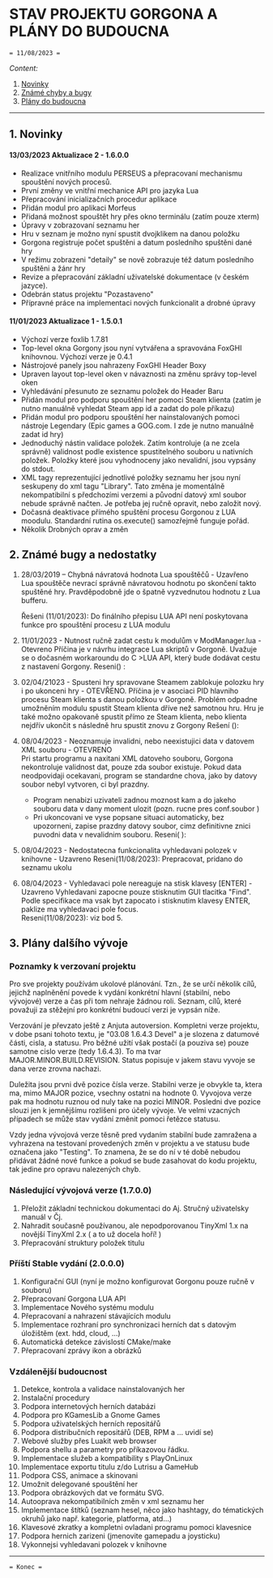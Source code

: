 # STAV PROJEKTU GORGONA A PLÁNY DO BUDOUCNA
    = 11/08/2023 =

*Content:*
  1. [Novinky](#1-Novinky)
  2. [Známé chyby a bugy](#2-Známé-bugy-a-nedostatky)
  3. [Plány do budoucna](#3-Plány-do-budoucna)
    
---
## 1. Novinky     
#### 13/03/2023 Aktualizace 2 - 1.6.0.0 
* Realizace vnitřního modulu PERSEUS a přepracovaní mechanismu spouštění nových procesů.
* První změny ve vnitřní mechanice API pro jazyka Lua  
* Přepracování inicializačních procedur aplikace  
* Přidán modul pro aplikaci Morfeus
* Přidaná možnost spouštět hry přes okno terminálu (zatím pouze xterm)
* Úpravy v zobrazovaní seznamu her
* Hru v seznam je možno nyní spustit dvojklikem na danou položku
* Gorgona registruje počet spuštěni a datum posledního spuštěni dané hry
* V režimu zobrazeni "detaily" se nově zobrazuje též datum posledního spuštěni a žánr hry
* Revize a přepracování základní uživatelské dokumentace (v českém jazyce). 
* Odebrán status projektu "Pozastaveno"
* Přípravné práce na implementaci nových funkcionalit a drobné úpravy

#### 11/01/2023 Aktualizace 1 - 1.5.0.1 
* Výchozí verze foxlib 1.7.81
* Top-level okna Gorgony jsou nyní vytvářena a spravována FoxGHI knihovnou. Výchozí verze je 0.4.1  
* Nástrojové panely jsou nahrazeny FoxGHI Header Boxy
* Upraven layout top-level oken v návaznosti na změnu správy top-level oken
* Vyhledávání přesunuto ze seznamu položek do Header Baru 
* Přidán modul pro podporu spouštění her pomoci Steam klienta (zatím je nutno manuálně vyhledat Steam app id a zadat do pole příkazu)
* Přidán modul pro podporu spouštění her nainstalovaných pomoci nástroje Legendary (Epic games a GOG.com. I zde je nutno manuálně zadat id hry)
* Jednoduchý nástin validace položek. Zatím kontroluje (a ne zcela správně) validnost podle existence spustitelného souboru u nativních položek.
  Položky které jsou vyhodnoceny jako nevalidní, jsou vypsány do stdout.
* XML tagy reprezentující jednotlivé položky seznamu her jsou nyní seskupeny do xml tagu "Library". Tato změna je momentálně nekompatibilní s předchozími 
  verzemi a původní datový xml soubor nebude správně načten. Je potřeba jej ručně opravit, nebo založit nový. 
* Dočasná deaktivace přímého spuštění procesu Gorgonou z LUA moodulu. Standardní rutina os.execute() samozřejmě funguje pořád. 
* Několik Drobných oprav a změn
    
## 2. Známé bugy a nedostatky
1. 28/03/2019 – Chybná návratová hodnota Lua spouštěčů - Uzavřeno  
   Lua spouštěče nevrací správně návratovou hodnotu po skončení takto spuštěné hry. Pravděpodobně jde o špatně vyzvednutou hodnotu z Lua bufferu.  
     
   Řešeni (11/01/2023): Do finálního přepisu LUA API není poskytovana funkce pro spouštění procesu z LUA modulu

2. 11/01/2023 - Nutnost ručně zadat cestu k modulům v ModManager.lua - Otevreno
   Příčina je v návrhu integrace Lua skriptů v Gorgoně. Uvažuje se o dočasném workaroundu do C >LUA API, který bude dodávat cestu z nastavení Gorgony.
   Reseni() :   
   
3. 02/04/21023  - Spusteni hry spravovane Steamem zablokuje polozku hry i po ukonceni hry - OTEVŘENO.
   Příčina je v asociaci PID hlavniho procesu Steam klienta s danou položkou v Gorgoně. Problém odpadne umožněním modulu spustit Steam klienta dříve než samotnou hru. Hru je také možno opakovaně spustit přímo ze Steam klienta, nebo klienta nejdřív ukončit s následně hru spustit znovu z Gorgony
   Rešení ():  

4. 08/04/2023 - Neoznamuje invalidni, nebo neexistujici data v datovem XML souboru - OTEVRENO  
   Pri startu programu a naxitani XML datoveho souboru, Gorgona nekontroluje validnost dat, pouze zda soubor existuje. Pokud data neodpovidaji ocekavani, program se standardne chova, jako by datovy soubor nebyl vytvoren, ci byl prazdny.
    - Program nenabizi uzivateli zadnou moznost kam a do jakeho souboru data v dany moment ulozit (pozn. rucne pres conf.soubor )
    - Pri ukoncovani ve vyse popsane situaci automaticky, bez upozorneni, zapise prazdny datovy soubor, cimz definitivne znici puvodni data v nevalidnim souboru.
   Reseni( ):  
   
5. 08/04/2023 - Nedostatecna funkcionalita vyhledavani polozek v knihovne - Uzavreno
   Reseni(11/08/2023): Prepracovat, pridano do seznamu ukolu  
   
6. 08/04/2023 - Vyhledavaci pole nereaguje na stisk klavesy \[ENTER\] - Uzavreno
   Vyhledavani zapocne pouze stisknutim GUI tlacitka "Find". Podle specifikace ma vsak byt zapocato i stisknutim klavesy ENTER, paklize ma vyhledavaci pole focus.  
   Reseni(11/08/2023): viz bod 5.  

## 3. Plány dalšího vývoje 
### Poznamky k verzovaní projektu
Pro sve projekty používám ukolové plánování. Tzn., že se určí několik cílů, jejichž naplněnění povede k vydání konkrétní hlavní (stabilní, nebo vývojové) verze a čas při tom nehraje žádnou roli. Seznam, cílů, které považuji za stěžejní pro konkrétní budoucí verzi je vypsán níže.   

Verzování je převzato ještě z Anjuta autoversion. Kompletni verze projektu, v dobe psani tohoto textu, je "03.08 1.6.4.3 Devel" a je slozena z datumové části, cisla, a statusu. Pro běžné užití však postačí (a pouziva se) pouze samotne cislo verze (tedy 1.6.4.3). To ma tvar MAJOR.MINOR.BUILD.REVISION. Status popisuje v jakem stavu vyvoje se dana verze zrovna nachazi. 

Duležita jsou prvni dvě pozice čísla verze. Stabilni verze je obvykle ta, ktera ma, mimo MAJOR pozice, vsechny ostatni na hodnote 0. Vyvojova verze pak ma hodnotu ruznou od nuly take na pozici MINOR. Posledni dve pozice slouzi jen k jemnějšímu rozlišeni pro účely vývoje. Ve velmi vzacných případech se může stav vydání změnit pomoci řetězce statusu. 

Vzdy jedna vývojová verze těsně pred vydaním stabilní bude zamražena a vyhrazena na testovaní provedených změn v projektu a ve statusu bude označena jako "Testing". To znamena, že se do ní v té době nebudou přidávat žádné nové funkce a pokud se bude zasahovat do kodu projektu, tak jedine pro opravu nalezených chyb.  

### Následující vývojová verze (1.7.0.0)
1. Přeložit základní technickou dokumentaci do Aj. Stručný uživatelsky manuál v Čj.
2. Nahradit současně používanou, ale nepodporovanou TinyXml 1.x na novější TinyXml 2.x ( a to už docela hoří! )
3. Přepracování struktury položek titulu

### Příští Stable vydání (2.0.0.0)
1. Konfigurační GUI (nyní je možno konfigurovat Gorgonu pouze ručně v souboru)
2. Přepracovaní Gorgona LUA API
3. Implementace Nového systému modulu
4. Přepracovaní a nahrazení stávajících modulu
5. Implementace rozhraní pro synchronizaci herních dat s datovým úložištěm (ext. hdd, cloud, ...)
6. Automatická detekce závislostí CMake/make
7. Přepracovaní zprávy ikon a obrázků

### Vzdálenější budoucnost
1. Detekce, kontrola a validace nainstalovaných her
2. Instalační procedury
3. Podpora internetových herních databázi
4. Podpora pro KGamesLib a Gnome Games
5. Podpora uživatelských herních repositářů
6. Podpora distribučních repositářů (DEB, RPM a ... uvidí se)
7. Webové služby přes Luakit web browser
8. Podpora shellu a parametry pro příkazovou řádku.
9. Implementace služeb a kompatibility s PlayOnLinux
10. Implementace exportu titulu z/do Lutrisu a GameHub
11. Podpora CSS, animace a skinovani
12. Umožnit delegované spouštění her 
13. Podpora obrázkových dat ve formátu SVG.
14. Autooprava nekompatibilních změn v xml seznamu her
16. Implementace štítků (seznam hesel, něco jako hashtagy, do tématických okruhů jako např. kategorie, platforma, atd...) 
17. Klavesové zkratky a kompletni ovladani programu pomoci klavesnice
18. Podpora hernich zarizeni (jmenovite gamepadu a joysticku)
19. Vykonnejsi vyhledavani polozek v knihovne

---

    = Konec =
